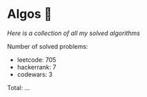 # Algos 🏯

_Here is a collection of all my solved algorithms_

Number of solved problems:
- leetcode: 705
- hackerrank: 7
- codewars: 3

Total: ...
